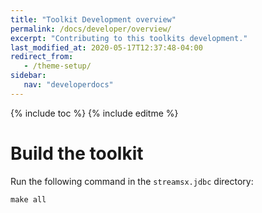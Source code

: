 ```yaml
---
title: "Toolkit Development overview"
permalink: /docs/developer/overview/
excerpt: "Contributing to this toolkits development."
last_modified_at: 2020-05-17T12:37:48-04:00
redirect_from:
   - /theme-setup/
sidebar:
   nav: "developerdocs"
---
```

{% include toc %}
{% include editme %}

# Build the toolkit

Run the following command in the `streamsx.jdbc` directory:

    make all


